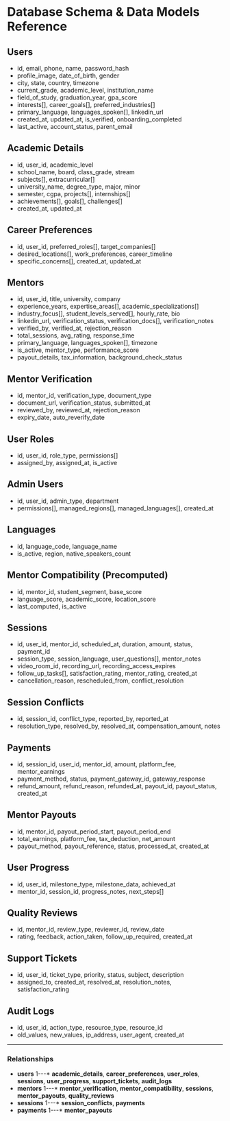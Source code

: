 # Database Schema & Data Models Reference

## Users
- id, email, phone, name, password_hash
- profile_image, date_of_birth, gender
- city, state, country, timezone
- current_grade, academic_level, institution_name
- field_of_study, graduation_year, gpa_score
- interests[], career_goals[], preferred_industries[]
- primary_language, languages_spoken[], linkedin_url
- created_at, updated_at, is_verified, onboarding_completed
- last_active, account_status, parent_email

## Academic Details
- id, user_id, academic_level
- school_name, board, class_grade, stream
- subjects[], extracurricular[]
- university_name, degree_type, major, minor
- semester, cgpa, projects[], internships[]
- achievements[], goals[], challenges[]
- created_at, updated_at

## Career Preferences
- id, user_id, preferred_roles[], target_companies[]
- desired_locations[], work_preferences, career_timeline
- specific_concerns[], created_at, updated_at

## Mentors
- id, user_id, title, university, company
- experience_years, expertise_areas[], academic_specializations[]
- industry_focus[], student_levels_served[], hourly_rate, bio
- linkedin_url, verification_status, verification_docs[], verification_notes
- verified_by, verified_at, rejection_reason
- total_sessions, avg_rating, response_time
- primary_language, languages_spoken[], timezone
- is_active, mentor_type, performance_score
- payout_details, tax_information, background_check_status

## Mentor Verification
- id, mentor_id, verification_type, document_type
- document_url, verification_status, submitted_at
- reviewed_by, reviewed_at, rejection_reason
- expiry_date, auto_reverify_date

## User Roles
- id, user_id, role_type, permissions[]
- assigned_by, assigned_at, is_active

## Admin Users
- id, user_id, admin_type, department
- permissions[], managed_regions[], managed_languages[], created_at

## Languages
- id, language_code, language_name
- is_active, region, native_speakers_count

## Mentor Compatibility (Precomputed)
- id, mentor_id, student_segment, base_score
- language_score, academic_score, location_score
- last_computed, is_active

## Sessions
- id, user_id, mentor_id, scheduled_at, duration, amount, status, payment_id
- session_type, session_language, user_questions[], mentor_notes
- video_room_id, recording_url, recording_access_expires
- follow_up_tasks[], satisfaction_rating, mentor_rating, created_at
- cancellation_reason, rescheduled_from, conflict_resolution

## Session Conflicts
- id, session_id, conflict_type, reported_by, reported_at
- resolution_type, resolved_by, resolved_at, compensation_amount, notes

## Payments
- id, session_id, user_id, mentor_id, amount, platform_fee, mentor_earnings
- payment_method, status, payment_gateway_id, gateway_response
- refund_amount, refund_reason, refunded_at, payout_id, payout_status, created_at

## Mentor Payouts
- id, mentor_id, payout_period_start, payout_period_end
- total_earnings, platform_fee, tax_deduction, net_amount
- payout_method, payout_reference, status, processed_at, created_at

## User Progress
- id, user_id, milestone_type, milestone_data, achieved_at
- mentor_id, session_id, progress_notes, next_steps[]

## Quality Reviews
- id, mentor_id, review_type, reviewer_id, review_date
- rating, feedback, action_taken, follow_up_required, created_at

## Support Tickets
- id, user_id, ticket_type, priority, status, subject, description
- assigned_to, created_at, resolved_at, resolution_notes, satisfaction_rating

## Audit Logs
- id, user_id, action_type, resource_type, resource_id
- old_values, new_values, ip_address, user_agent, created_at

---

### Relationships
- **users** 1---* **academic_details**, **career_preferences**, **user_roles**, **sessions**, **user_progress**, **support_tickets**, **audit_logs**
- **mentors** 1---* **mentor_verification**, **mentor_compatibility**, **sessions**, **mentor_payouts**, **quality_reviews**
- **sessions** 1---* **session_conflicts**, **payments**
- **payments** 1---* **mentor_payouts** 